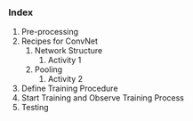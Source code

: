### Index
1. Pre-processing
2. Recipes for ConvNet
    1. Network Structure
        1. Activity 1
    2. Pooling
        1. Activity 2
3. Define Training Procedure
4. Start Training and Observe Training Process
5. Testing
